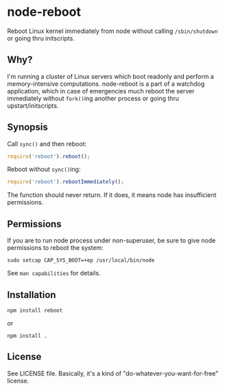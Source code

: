 # node-reboot

Reboot Linux kernel immediately from node without calling `/sbin/shutdown` or going thru initscripts. 

## Why? 

I'm running a cluster of Linux servers which boot readonly and perform a memory-intensive computations. node-reboot is a part of a watchdog application, which in case of emergencies much reboot the server immediately without `fork()`ing another process or going thru upstart/initscripts.

## Synopsis

Call `sync()` and then reboot: 

```javascript
require('reboot').reboot();
```

Reboot without `sync()`ing: 

```javascript
require('reboot').rebootImmediately();
```

The function should never return. If it does, it means node has insufficient permissions. 

## Permissions

If you are to run node process under non-superuser, be sure to give node permissions to reboot the system: 

```
sudo setcap CAP_SYS_BOOT=+ep /usr/local/bin/node
```

See `man capabilities` for details.


## Installation

```
npm install reboot
```

or

```
npm install .
```


## License

See LICENSE file. Basically, it's a kind of "do-whatever-you-want-for-free" license.


